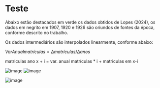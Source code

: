 # Teste

Abaixo estão destacados em verde os dados obtidos de Lopes (2024), os dados em negrito em 1907, 1920 e 1926 são oriundos de fontes da época, conforme descrito no trabalho. 

Os dados intermediários são interpolados linearmente, conforme abaixo:

$Var Anual matrículas = \Delta matrículas/ \Delta anos$

matriculas ano x + i = var. anual matrículas * i + matriculas em x-i

![image](https://github.com/user-attachments/assets/09c2cf5f-88cc-4fef-94c6-88347f2405ab)
![image](https://github.com/user-attachments/assets/fba1aef7-8182-4152-a134-9cf45c741d65)

![image](https://github.com/user-attachments/assets/0b8a8e9a-687f-4ff6-bbea-4d4521c542dc)


